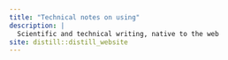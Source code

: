 ```yaml
---
title: "Technical notes on using"
description: | 
  Scientific and technical writing, native to the web
site: distill::distill_website
---
```


